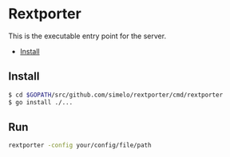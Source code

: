 # Rextporter
This is the executable entry point for the server.
- [Install](#install)

## Install

```bash
$ cd $GOPATH/src/github.com/simelo/rextporter/cmd/rextporter
$ go install ./...
```

## Run

```bash
rextporter -config your/config/file/path
```